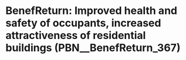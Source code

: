 # BenefReturn: __Improved health and safety of occupants, increased attractiveness of residential buildings__ (PBN__BenefReturn_367)

